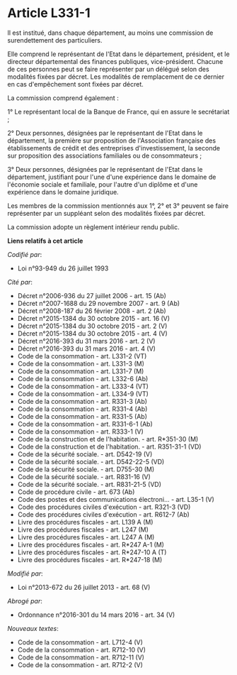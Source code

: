 # Article L331-1

Il est institué, dans chaque département, au moins une commission de surendettement des particuliers. 

Elle comprend le représentant de l'Etat dans le département, président, et le directeur départemental des finances publiques,
vice-président. Chacune de ces personnes peut se faire représenter par un délégué selon des modalités fixées par décret. Les
modalités de remplacement de ce dernier en cas d'empêchement sont fixées par décret. 

La commission comprend également : 

1° Le représentant local de la Banque de France, qui en assure le secrétariat ; 

2° Deux personnes, désignées par le représentant de l'Etat dans le département, la première sur proposition de l'Association
française des établissements de crédit et des entreprises d'investissement, la seconde sur proposition des associations
familiales ou de consommateurs ; 

3° Deux personnes, désignées par le représentant de l'Etat dans le département, justifiant pour l'une d'une expérience dans
le domaine de l'économie sociale et familiale, pour l'autre d'un diplôme et d'une expérience dans le domaine juridique. 

Les membres de la commission mentionnés aux 1°, 2° et 3° peuvent se faire représenter par un suppléant selon des modalités
fixées par décret. 

La commission adopte un règlement intérieur rendu public.

**Liens relatifs à cet article**

_Codifié par_:

  - Loi n°93-949 du 26 juillet 1993

_Cité par_:

  - Décret n°2006-936 du 27 juillet 2006 - art. 15 (Ab)
  - Décret n°2007-1688 du 29 novembre 2007 - art. 9 (Ab)
  - Décret n°2008-187 du 26 février 2008 - art. 2 (Ab)
  - Décret n°2015-1384 du 30 octobre 2015 - art. 16 (V)
  - Décret n°2015-1384 du 30 octobre 2015 - art. 2 (V)
  - Décret n°2015-1384 du 30 octobre 2015 - art. 4 (V)
  - Décret n°2016-393 du 31 mars 2016 - art. 2 (V)
  - Décret n°2016-393 du 31 mars 2016 - art. 4 (V)
  - Code de la consommation - art. L331-2 (VT)
  - Code de la consommation - art. L331-3 (M)
  - Code de la consommation - art. L331-7 (M)
  - Code de la consommation - art. L332-6 (Ab)
  - Code de la consommation - art. L333-4 (VT)
  - Code de la consommation - art. L334-9 (VT)
  - Code de la consommation - art. R331-3 (Ab)
  - Code de la consommation - art. R331-4 (Ab)
  - Code de la consommation - art. R331-5 (Ab)
  - Code de la consommation - art. R331-6-1 (Ab)
  - Code de la consommation - art. R333-1 (V)
  - Code de la construction et de l'habitation. - art. R*351-30 (M)
  - Code de la construction et de l'habitation. - art. R351-31-1 (VD)
  - Code de la sécurité sociale. - art. D542-19 (V)
  - Code de la sécurité sociale. - art. D542-22-5 (VD)
  - Code de la sécurité sociale. - art. D755-30 (M)
  - Code de la sécurité sociale. - art. R831-16 (V)
  - Code de la sécurité sociale. - art. R831-21-5 (VD)
  - Code de procédure civile - art. 673 (Ab)
  - Code des postes et des communications électroni... - art. L35-1 (V)
  - Code des procédures civiles d'exécution - art. R321-3 (VD)
  - Code des procédures civiles d'exécution - art. R612-7 (Ab)
  - Livre des procédures fiscales - art. L139 A (M)
  - Livre des procédures fiscales - art. L247 (M)
  - Livre des procédures fiscales - art. L247 A (M)
  - Livre des procédures fiscales - art. R*247 A-1 (M)
  - Livre des procédures fiscales - art. R*247-10 A (T)
  - Livre des procédures fiscales - art. R*247-18 (M)

_Modifié par_:

  - Loi n°2013-672 du 26 juillet 2013 - art. 68 (V)

_Abrogé par_:

  - Ordonnance n°2016-301 du 14 mars 2016 - art. 34 (V)

_Nouveaux textes_:

  - Code de la consommation - art. L712-4 (V)
  - Code de la consommation - art. R712-10 (V)
  - Code de la consommation - art. R712-11 (V)
  - Code de la consommation - art. R712-2 (V)
